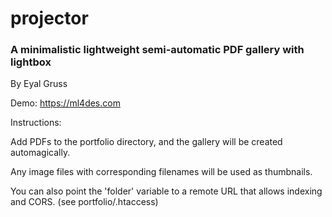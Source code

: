 # projector

### A minimalistic lightweight semi-automatic PDF gallery with lightbox</h3>

By Eyal Gruss

Demo: https://ml4des.com

Instructions:

Add PDFs to the portfolio directory, and the gallery will be created automagically.

Any image files with corresponding filenames will be used as thumbnails.

You can also point the 'folder' variable to a remote URL that allows indexing and CORS. (see portfolio/.htaccess)
